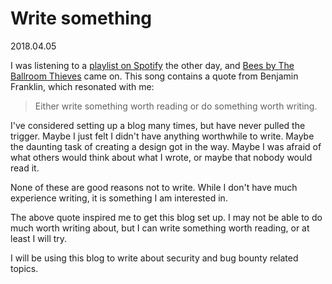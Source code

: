 # Write something

2018.04.05

I was listening to a [playlist on Spotify](https://open.spotify.com/user/spotify/playlist/37i9dQZF1DX6ziVCJnEm59) the other day, and [Bees by The Ballroom Thieves](https://open.spotify.com/track/21vNMGKtXBA2a8PaVdIgrM) came on. This song contains a quote from Benjamin Franklin, which resonated with me: 

> Either write something worth reading or do something worth writing.

I've considered setting up a blog many times, but have never pulled the trigger. Maybe I just felt I didn't have anything worthwhile to write. Maybe the daunting task of creating a design got in the way. Maybe I was afraid of what others would think about what I wrote, or maybe that nobody would read it.

None of these are good reasons not to write. While I don't have much experience writing, it is something I am interested in.

The above quote inspired me to get this blog set up. I may not be able to do much worth writing about, but I can write something worth reading, or at least I will try.

I will be using this blog to write about security and bug bounty related topics.

